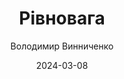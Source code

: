 ---
layout: default
modal-id: 49
date: 2024-03-08
title: Рівновага
author: Володимир Винниченко
author_label: Автор
img: rivnovaga-volodymyr-vynnychenko.jpg
project-date: 1924
category: Роман, Украінська класика
description: "Хочете побувати в Парижі початку ХХ століття? Поглянути на місто очима письменника — модерніста й провокатора? Любите мистецькі роздуми і водночас легке читання? Роман «Рівновага» і оповідання «Тайна» Володимира Винниченка — про життя і смерть, кохання й ненависть, мистецтво і мораль. Про ризиковані експерименти, непрості стосунки й любовні трикутники. Про революціонерів і емігрантів, які жили, любили й гинули під небом Парижа і дахами Монмартру."
---